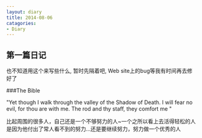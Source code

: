 ```yaml
---
layout: diary
title: 2014-08-06
catagories:
- Diary
---
```


## 第一篇日记
也不知道用这个来写些什么, 暂时先隔着吧, Web site上的bug等我有时间再去修好了


###The  Bible

"Yet though I walk through the valley of the Shadow of Death.
I will fear no evil, for thou are with me. The rod and thy staff, they comfort me "


比起周围的很多人，自己还是一个不够努力的人~一个之所以看上去活得轻松的人是因为他付出了常人看不到的努力...还是要继续努力，努力做一个优秀的人

